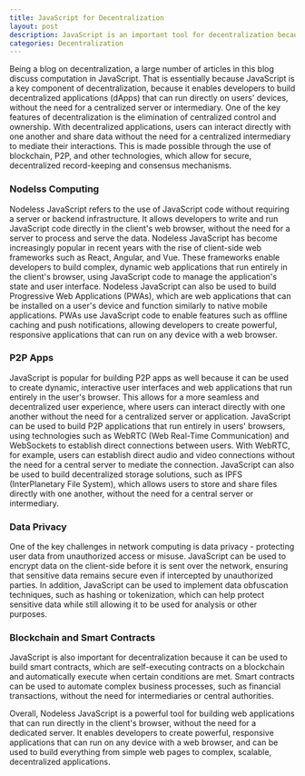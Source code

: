 ```yaml
---
title: JavaScript for Decentralization
layout: post
description: JavaScript is an important tool for decentralization because it enables developers to build decentralized applications (dApps) that can run directly on users' devices.
categories: Decentralization
---
```

Being a blog on decentralization, a large number of articles in this blog discuss computation in JavaScript. That is essentially because JavaScript is a key component of decentralization, because it enables developers to build decentralized applications (dApps) that can run directly on users' devices, without the need for a centralized server or intermediary. One of the key features of decentralization is the elimination of centralized control and ownership. With decentralized applications, users can interact directly with one another and share data without the need for a centralized intermediary to mediate their interactions. This is made possible through the use of blockchain, P2P, and other technologies, which allow for secure, decentralized record-keeping and consensus mechanisms. 

### Nodelss Computing
Nodeless JavaScript refers to the use of JavaScript code without requiring a server or backend infrastructure. It allows developers to write and run JavaScript code directly in the client's web browser, without the need for a server to process and serve the data. Nodeless JavaScript has become increasingly popular in recent years with the rise of client-side web frameworks such as React, Angular, and Vue. These frameworks enable developers to build complex, dynamic web applications that run entirely in the client's browser, using JavaScript code to manage the application's state and user interface. Nodeless JavaScript can also be used to build Progressive Web Applications (PWAs), which are web applications that can be installed on a user's device and function similarly to native mobile applications. PWAs use JavaScript code to enable features such as offline caching and push notifications, allowing developers to create powerful, responsive applications that can run on any device with a web browser.

### P2P Apps
JavaScript is popular for building P2P apps as well because it can be used to create dynamic, interactive user interfaces and web applications that run entirely in the user's browser. This allows for a more seamless and decentralized user experience, where users can interact directly with one another without the need for a centralized server or application. JavaScript can be used to build P2P applications that run entirely in users' browsers, using technologies such as WebRTC (Web Real-Time Communication) and WebSockets to establish direct connections between users. With WebRTC, for example, users can establish direct audio and video connections without the need for a central server to mediate the connection. JavaScript can also be used to build decentralized storage solutions, such as IPFS (InterPlanetary File System), which allows users to store and share files directly with one another, without the need for a central server or intermediary.

### Data Privacy
One of the key challenges in network computing is data privacy - protecting user data from unauthorized access or misuse. JavaScript can be used to encrypt data on the client-side before it is sent over the network, ensuring that sensitive data remains secure even if intercepted by unauthorized parties. In addition, JavaScript can be used to implement data obfuscation techniques, such as hashing or tokenization, which can help protect sensitive data while still allowing it to be used for analysis or other purposes.

### Blockchain and Smart Contracts
JavaScript is also important for decentralization because it can be used to build smart contracts, which are self-executing contracts  on a blockchain and automatically execute when certain conditions are met. Smart contracts can be used to automate complex business processes, such as financial transactions, without the need for intermediaries or central authorities.

Overall, Nodeless JavaScript is a powerful tool for building web applications that can run directly in the client's browser, without the need for a dedicated server. It enables developers to create powerful, responsive applications that can run on any device with a web browser, and can be used to build everything from simple web pages to complex, scalable, decentralized applications.



